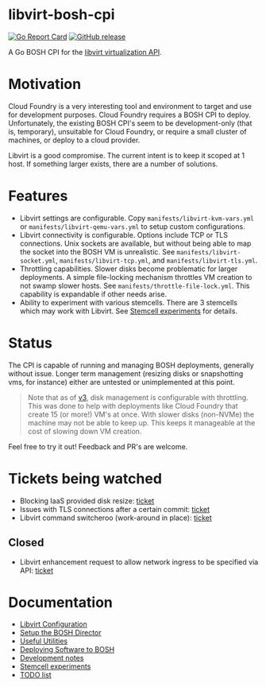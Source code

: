 # libvirt-bosh-cpi

[![Go Report Card](https://goreportcard.com/badge/github.com/a2geek/libvirt-bosh-cpi)](https://goreportcard.com/report/github.com/a2geek/libvirt-bosh-cpi)
[![GitHub release](https://img.shields.io/github/v/release/a2geek/libvirt-bosh-cpi)](https://github.com/a2geek/libvirt-bosh-cpi/releases/latest)

A Go BOSH CPI for the [libvirt virtualization API](https://libvirt.org/).

# Motivation

Cloud Foundry is a very interesting tool and environment to target and use for development purposes. Cloud Foundry requires a BOSH CPI to deploy. Unfortunately, the existing BOSH CPI's seem to be development-only (that is, temporary), unsuitable for Cloud Foundry, or require a small cluster of machines, or deploy to a cloud provider.

Libvirt is a good compromise. The current intent is to keep it scoped at 1 host. If something larger exists, there are a number of solutions.

# Features

* Libvirt settings are configurable. Copy `manifests/libvirt-kvm-vars.yml` or `manifests/libvirt-qemu-vars.yml` to setup custom configurations.
* Libvirt connectivity is configurable. Options include TCP or TLS connections. Unix sockets are available, but without being able to map the socket into the BOSH VM is unrealistic. See `manifests/libvirt-socket.yml`, `manifests/libvirt-tcp.yml`, and `manifests/libvirt-tls.yml`.
* Throttling capabilities. Slower disks become problematic for larger deployments. A simple file-locking mechanism throttles VM creation to not swamp slower hosts. See `manifests/throttle-file-lock.yml`. This capability is expandable if other needs arise.
* Ability to experiment with various stemcells. There are 3 stemcells which may work with Libvirt. See [Stemcell experiments](docs/STEMCELLS.md) for details.

# Status

The CPI is capable of running and managing BOSH deployments, generally without issue. Longer term management (resizing disks or snapshotting vms, for instance) either are untested or unimplemented at this point.

> Note that as of [v3](https://github.com/a2geek/libvirt-bosh-cpi/releases/tag/v3), disk management is configurable with throttling. This was done to help with deployments like Cloud Foundry that create 15 (or more!) VM's at once. With slower disks (non-NVMe) the machine may not be able to keep up. This keeps it manageable at the cost of slowing down VM creation.

Feel free to try it out! Feedback and PR's are welcome.

# Tickets being watched

* Blocking IaaS provided disk resize: [ticket](https://github.com/cloudfoundry/bosh-agent/issues/221)
* Issues with TLS connections after a certain commit: [ticket](https://github.com/digitalocean/go-libvirt/issues/89)
* Libvirt command switcheroo (work-around in place): [ticket](https://github.com/digitalocean/go-libvirt/issues/87)

## Closed

* Libvirt enhancement request to allow network ingress to be specified via API: [ticket](https://bugzilla.redhat.com/show_bug.cgi?id=1761123)

# Documentation

* [Libvirt Configuration](docs/CONFIG.md)
* [Setup the BOSH Director](docs/INSTALL.md)
* [Useful Utilities](docs/UTILITIES.md)
* [Deploying Software to BOSH](docs/DEPLOYMENT.md)
* [Development notes](docs/DEVELOPING.md)
* [Stemcell experiments](docs/STEMCELLS.md)
* [TODO list](docs/TODO.md)
